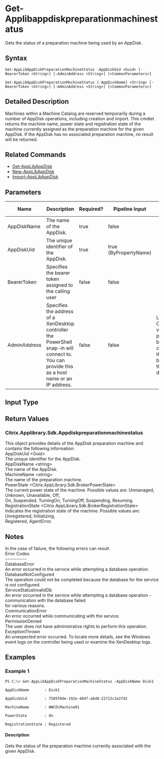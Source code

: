 ﻿
# Get-Applibappdiskpreparationmachinestatus
Gets the status of a preparation machine being used by an AppDisk.
## Syntax
```
Get-AppLibAppDiskPreparationMachineStatus -AppDiskUid <Guid> [-BearerToken <String>] [-AdminAddress <String>] [<CommonParameters>]

Get-AppLibAppDiskPreparationMachineStatus [-AppDiskName] <String> [-BearerToken <String>] [-AdminAddress <String>] [<CommonParameters>]
```
## Detailed Description
Machines within a Machine Catalog are reserved temporarily during a number of AppDisk operations, including creation and import. This cmdlet returns the machine name, power state and registration state of the machine currently assigned as the preparation machine for the given AppDisk. If the AppDisk has no associated preparation machine, no result will be returned.


## Related Commands

* [Get-AppLibAppDisk](../Get-AppLibAppDisk/)
* [New-AppLibAppDisk](../New-AppLibAppDisk/)
* [Import-AppLibAppDisk](../Import-AppLibAppDisk/)
## Parameters
| Name   | Description | Required? | Pipeline Input | Default Value |
| --- | --- | --- | --- | --- |
| AppDiskName | The name of the AppDisk. | true | false |  |
| AppDiskUid | The unique identifier of the AppDisk. | true | true (ByPropertyName) |  |
| BearerToken | Specifies the bearer token assigned to the calling user | false | false |  |
| AdminAddress | Specifies the address of a XenDesktop controller the PowerShell snap-in will connect to. You can provide this as a host name or an IP address. | false | false | Localhost. Once a value is provided by any cmdlet, this value becomes the default. |

## Input Type

### 

## Return Values

### Citrix.Applibrary.Sdk.Appdiskpreparationmachinestatus
This object provides details of the AppDisk preparation machine and contains the following information:<br>          AppDiskUid &lt;Guid&gt;<br>          The unique identifier for the AppDisk.<br>          AppDiskName &lt;string&gt;<br>          The name of the AppDisk.<br>          MachineName &lt;string&gt;<br>          The name of the preparation machine.<br>          PowerState &lt;Citrix.AppLibrary.Sdk.BrokerPowerState&gt;<br>          The current power state of the machine. Possible values are: Unmanaged, Unknown, Unavailable, Off,<br>          On, Suspended, TurningOn, TurningOff, Suspending, Resuming.<br>          RegistrationState &lt;Citrix.AppLibrary.Sdk.BrokerRegistrationState&gt;<br>          Indicates the registration state of the machine. Possible values are: Unregistered, Initializing,<br>          Registered, AgentError.
## Notes
In the case of failure, the following errors can result.<br>    Error Codes<br>    -----------<br>    DatabaseError<br>    An error occurred in the service while attempting a database operation.<br>    DatabaseNotConfigured<br>    The operation could not be completed because the database for the service is not configured.<br>    ServiceStatusInvalidDb<br>    An error occurred in the service while attempting a database operation - communication with the database failed<br>    for various reasons.<br>    CommunicationError<br>    An error occurred while communicating with the service.<br>    PermissionDenied<br>    The user does not have administrative rights to perform this operation.<br>    ExceptionThrown<br>    An unexpected error occurred.  To locate more details, see the Windows event logs on the controller being used or examine the XenDesktop logs.
## Examples

### Example 1
```
PS C:\> Get-AppLibAppDiskPreparationMachineStatus -AppDiskName Disk1

AppDiskName       : Disk1

AppDiskUid        : 7585f0de-192e-4847-a6d8-22713c3a2f42

MachineName       : WWCO\Machine01

PowerState        : On

RegistrationState : Registered
```
#### Description
Gets the status of the preparation machine currently associated with the given AppDisk.
